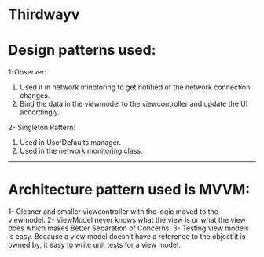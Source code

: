 # Thirdwayv

# Design patterns used:

1-Observer: 
  1. Used it in network minotoring to get notified of the network connection changes.
  2. Bind the data in the viewmodel to the viewcontroller and update the UI accordingly.

2- Singleton Pattern:
  1. Used in UserDefaults manager.
  2. Used in the network monitoring class.
-----------------------------------------------------------------------------------------

# Architecture pattern used is MVVM:

1- Cleaner and smaller viewcontroller with the logic moved to the viewmodel.
2- ViewModel never knows what the view is or what the view does which makes Better Separation of Concerns.
3- Testing view models is easy. Because a view model doesn’t have a reference to the object it is owned by, it easy to write unit tests for a view model.
